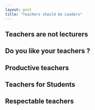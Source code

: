 ```yaml
---
layout: post
title: "Teachers should be Leaders"
---
```


## Teachers are not lecturers

## Do you like your teachers ?

## Productive teachers

## Teachers for Students

## Respectable teachers

